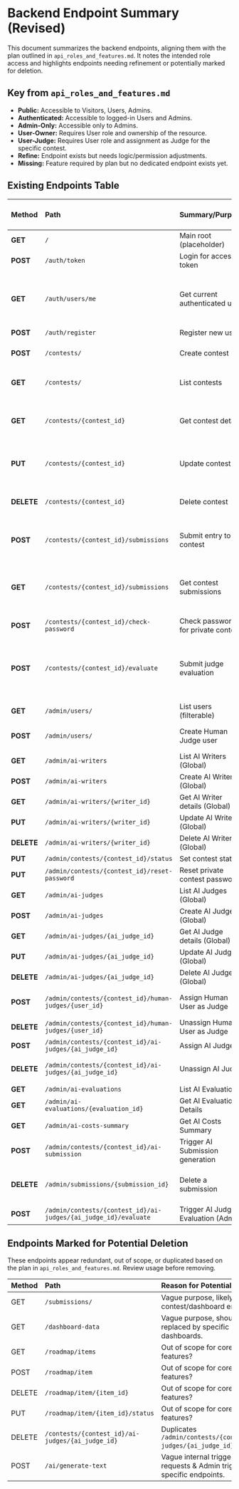 # Backend Endpoint Summary (Revised)

This document summarizes the backend endpoints, aligning them with the plan outlined in `api_roles_and_features.md`. It notes the intended role access and highlights endpoints needing refinement or potentially marked for deletion.

## Key from `api_roles_and_features.md`

*   **Public:** Accessible to Visitors, Users, Admins.
*   **Authenticated:** Accessible to logged-in Users and Admins.
*   **Admin-Only:** Accessible only to Admins.
*   **User-Owner:** Requires User role and ownership of the resource.
*   **User-Judge:** Requires User role and assignment as Judge for the specific contest.
*   **Refine:** Endpoint exists but needs logic/permission adjustments.
*   **Missing:** Feature required by plan but no dedicated endpoint exists yet.

## Existing Endpoints Table

| Method | Path                                                      | Summary/Purpose                     | Original Auth | Planned Status/Notes (`api_roles_and_features.md` Ref)                                                                                                     | Router File | 
| :----- | :-------------------------------------------------------- | :---------------------------------- | :------------ | :--------------------------------------------------------------------------------------------------------------------------------------------------------- | :---------- | 
| **GET**  | `/`                                                       | Main root (placeholder)             | Public        | Keep (Likely serves frontend)                                                                                                                              | `main.py`     | 
| **POST** | `/auth/token`                                             | Login for access token              | Public        | Keep (Public)                                                                                                                                              | `auth.py`     | 
| **GET**  | `/auth/users/me`                                          | Get current authenticated user      | User          | Keep (Authenticated) - Scope check: Should return basic info (id, username, email, role). Dashboard data needs separate endpoint.                           | `auth.py`     | 
| **POST** | `/auth/register`                                          | Register new user                   | Public        | Keep (Public)                                                                                                                                              | `auth.py`     | 
| **POST** | `/contests/`                                              | Create contest                      | Admin         | **Refine** (Authenticated / User-Owner or Admin) - Needs check for User role.                                                                              | `contest.py`  | 
| **GET**  | `/contests/`                                              | List contests                       | Optional      | Keep (Public) - Verify public access works without login.                                                                                                  | `contest.py`  | 
| **GET**  | `/contests/{contest_id}`                                  | Get contest details                 | Optional      | **Refine** (Public/Authenticated) - Verify public access. Private needs password check/role. Admin override.                                             | `contest.py`  | 
| **PUT**  | `/contests/{contest_id}`                                  | Update contest                      | Admin         | **Refine** (Authenticated / User-Owner or Admin) - Needs ownership check for Users.                                                                        | `contest.py`  | 
| **DELETE**| `/contests/{contest_id}`                                  | Delete contest                      | Admin         | **Refine** (Authenticated / User-Owner or Admin) - Needs ownership check for Users.                                                                        | `contest.py`  | 
| **POST** | `/contests/{contest_id}/submissions`                      | Submit entry to contest             | Optional      | **Refine** (Authenticated / User or Admin) - Needs role check (User for open contests, Admin anytime).                                                     | `contest.py`  | 
| **GET**  | `/contests/{contest_id}/submissions`                      | Get contest submissions             | Judge/Admin   | **Refine** (Authenticated / User-Judge or Admin) - Needs check for User assignment as judge + contest state logic. Needs Admin override/full access. | `contest.py`  | 
| **POST** | `/contests/{contest_id}/check-password`                   | Check password for private contest  | Public        | Keep (Public) - Verify logic.                                                                                                                              | `contest.py`  | 
| **POST** | `/contests/{contest_id}/evaluate`                         | Submit judge evaluation             | Judge         | **Refine** (Authenticated / User-Judge or Admin) - Needs check for User assignment as judge + contest state logic (evaluation). Needs Admin override.     | `contest.py`  | 
| **GET**  | `/admin/users/`                                           | List users (filterable)             | Admin         | Keep (Admin-Only)                                                                                                                                          | `admin.py`    | 
| **POST** | `/admin/users/`                                           | Create Human Judge user             | Admin         | **Refine** (Admin-Only) - Modify to create standard 'user' or 'admin' roles.                                                                               | `admin.py`    | 
| **GET**  | `/admin/ai-writers`                                       | List AI Writers (Global)            | Admin         | Keep (Admin-Only)                                                                                                                                          | `admin.py`    | 
| **POST** | `/admin/ai-writers`                                       | Create AI Writer (Global)           | Admin         | Keep (Admin-Only)                                                                                                                                          | `admin.py`    | 
| **GET**  | `/admin/ai-writers/{writer_id}`                           | Get AI Writer details (Global)      | Admin         | Keep (Admin-Only)                                                                                                                                          | `admin.py`    | 
| **PUT**  | `/admin/ai-writers/{writer_id}`                           | Update AI Writer (Global)           | Admin         | Keep (Admin-Only)                                                                                                                                          | `admin.py`    | 
| **DELETE**| `/admin/ai-writers/{writer_id}`                           | Delete AI Writer (Global)           | Admin         | Keep (Admin-Only)                                                                                                                                          | `admin.py`    | 
| **PUT**  | `/admin/contests/{contest_id}/status`                     | Set contest status                  | Admin         | Keep (Admin-Only)                                                                                                                                          | `admin.py`    | 
| **PUT**  | `/admin/contests/{contest_id}/reset-password`             | Reset private contest password      | Admin         | Keep (Admin-Only)                                                                                                                                          | `admin.py`    | 
| **GET**  | `/admin/ai-judges`                                        | List AI Judges (Global)             | Admin         | Keep (Admin-Only)                                                                                                                                          | `admin.py`    | 
| **POST** | `/admin/ai-judges`                                        | Create AI Judge (Global)            | Admin         | Keep (Admin-Only)                                                                                                                                          | `admin.py`    | 
| **GET**  | `/admin/ai-judges/{ai_judge_id}`                          | Get AI Judge details (Global)       | Admin         | Keep (Admin-Only)                                                                                                                                          | `admin.py`    | 
| **PUT**  | `/admin/ai-judges/{ai_judge_id}`                          | Update AI Judge (Global)            | Admin         | Keep (Admin-Only)                                                                                                                                          | `admin.py`    | 
| **DELETE**| `/admin/ai-judges/{ai_judge_id}`                          | Delete AI Judge (Global)            | Admin         | Keep (Admin-Only)                                                                                                                                          | `admin.py`    | 
| **POST** | `/admin/contests/{contest_id}/human-judges/{user_id}`     | Assign Human User as Judge          | Admin         | Keep (Admin-Only) - Assigns contest-specific permission to a User.                                                                                         | `admin.py`    | 
| **DELETE**| `/admin/contests/{contest_id}/human-judges/{user_id}`     | Unassign Human User as Judge        | Admin         | Keep (Admin-Only)                                                                                                                                          | `admin.py`    | 
| **POST** | `/admin/contests/{contest_id}/ai-judges/{ai_judge_id}`    | Assign AI Judge                     | Admin         | Keep (Admin-Only)                                                                                                                                          | `admin.py`    | 
| **DELETE**| `/admin/contests/{contest_id}/ai-judges/{ai_judge_id}`    | Unassign AI Judge                   | Admin         | Keep (Admin-Only) - Note: Also exists in `contest.py` (marked for deletion).                                                                               | `admin.py`    | 
| **GET**  | `/admin/ai-evaluations`                                   | List AI Evaluations                 | Admin         | Keep (Admin-Only)                                                                                                                                          | `admin.py`    | 
| **GET**  | `/admin/ai-evaluations/{evaluation_id}`                   | Get AI Evaluation Details           | Admin         | Keep (Admin-Only)                                                                                                                                          | `admin.py`    | 
| **GET**  | `/admin/ai-costs-summary`                                 | Get AI Costs Summary                | Admin         | Keep (Admin-Only)                                                                                                                                          | `admin.py`    | 
| **POST** | `/admin/contests/{contest_id}/ai-submission`            | Trigger AI Submission generation    | Admin         | Keep (Admin-Only)                                                                                                                                          | `admin.py`    | 
| **DELETE**| `/admin/submissions/{submission_id}`                      | Delete a submission                 | Admin         | **Refine** (Authenticated / User-Owner or Admin) - Needs ownership check for Users.                                                                        | `admin.py`    | 
| **POST** | `/admin/contests/{contest_id}/ai-judges/{ai_judge_id}/evaluate` | Trigger AI Judge Evaluation (Admin) | Admin         | Keep (Admin-Only)                                                                                                                                          | `admin.py`    | 

## Endpoints Marked for Potential Deletion

These endpoints appear redundant, out of scope, or duplicated based on the plan in `api_roles_and_features.md`. Review usage before removing.

| Method | Path                                                   | Reason for Potential Deletion                                        | Router File   | 
| :----- | :----------------------------------------------------- | :------------------------------------------------------------------- | :------------ | 
| GET    | `/submissions/`                                        | Vague purpose, likely covered by contest/dashboard endpoints.        | `main.py`     | 
| GET    | `/dashboard-data`                                      | Vague purpose, should be replaced by specific User/Admin dashboards. | `main.py`     | 
| GET    | `/roadmap/items`                                       | Out of scope for core Utopia features?                               | `main.py`     | 
| POST   | `/roadmap/item`                                        | Out of scope for core Utopia features?                               | `main.py`     | 
| DELETE | `/roadmap/item/{item_id}`                              | Out of scope for core Utopia features?                               | `main.py`     | 
| PUT    | `/roadmap/item/{item_id}/status`                       | Out of scope for core Utopia features?                               | `main.py`     | 
| DELETE | `/contests/{contest_id}/ai-judges/{ai_judge_id}`       | Duplicates `/admin/contests/{contest_id}/ai-judges/{ai_judge_id}`. | `contest.py`  | 
| POST   | `/ai/generate-text`                                    | Vague internal trigger? User requests & Admin triggers have specific endpoints. | `ai_router.py`| 
